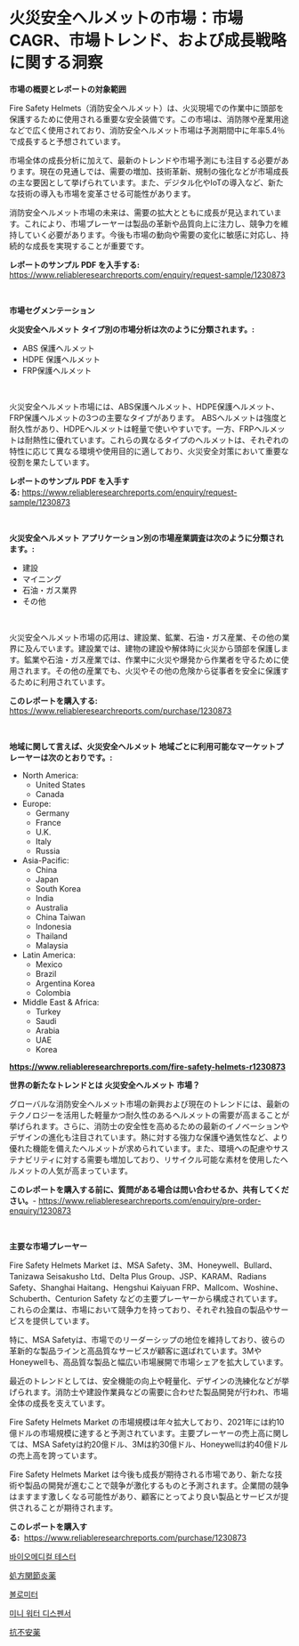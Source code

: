 <p><h1>火災安全ヘルメットの市場：市場CAGR、市場トレンド、および成長戦略に関する洞察</h1></p><p><strong>市場の概要とレポートの対象範囲</strong></p>
<p><p>Fire Safety Helmets（消防安全ヘルメット）は、火災現場での作業中に頭部を保護するために使用される重要な安全装備です。この市場は、消防隊や産業用途などで広く使用されており、消防安全ヘルメット市場は予測期間中に年率5.4％で成長すると予想されています。</p><p>市場全体の成長分析に加えて、最新のトレンドや市場予測にも注目する必要があります。現在の見通しでは、需要の増加、技術革新、規制の強化などが市場成長の主な要因として挙げられています。また、デジタル化やIoTの導入など、新たな技術の導入も市場を変革させる可能性があります。</p><p>消防安全ヘルメット市場の未来は、需要の拡大とともに成長が見込まれています。これにより、市場プレーヤーは製品の革新や品質向上に注力し、競争力を維持していく必要があります。今後も市場の動向や需要の変化に敏感に対応し、持続的な成長を実現することが重要です。</p></p>
<p><strong>レポートのサンプル PDF を入手する:</strong> <a href="https://www.reliableresearchreports.com/enquiry/request-sample/1230873">https://www.reliableresearchreports.com/enquiry/request-sample/1230873</a></p>
<p>&nbsp;</p>
<p><strong>市場セグメンテーション</strong></p>
<p><strong>火災安全ヘルメット タイプ別の市場分析は次のように分類されます。:</strong></p>
<p><ul><li>ABS 保護ヘルメット</li><li>HDPE 保護ヘルメット</li><li>FRP保護ヘルメット</li></ul></p>
<p>&nbsp;</p>
<p><p>火災安全ヘルメット市場には、ABS保護ヘルメット、HDPE保護ヘルメット、FRP保護ヘルメットの3つの主要なタイプがあります。 ABSヘルメットは強度と耐久性があり、HDPEヘルメットは軽量で使いやすいです。一方、FRPヘルメットは耐熱性に優れています。これらの異なるタイプのヘルメットは、それぞれの特性に応じて異なる環境や使用目的に適しており、火災安全対策において重要な役割を果たしています。</p></p>
<p><strong>レポートのサンプル PDF を入手する:</strong>&nbsp;<a href="https://www.reliableresearchreports.com/enquiry/request-sample/1230873">https://www.reliableresearchreports.com/enquiry/request-sample/1230873</a></p>
<p>&nbsp;</p>
<p><strong> 火災安全ヘルメット アプリケーション別の市場産業調査は次のように分類されます。:</strong></p>
<p><ul><li>建設</li><li>マイニング</li><li>石油・ガス業界</li><li>その他</li></ul></p>
<p>&nbsp;</p>
<p><p>火災安全ヘルメット市場の応用は、建設業、鉱業、石油・ガス産業、その他の業界に及んでいます。建設業では、建物の建設や解体時に火災から頭部を保護します。鉱業や石油・ガス産業では、作業中に火災や爆発から作業者を守るために使用されます。その他の産業でも、火災やその他の危険から従事者を安全に保護するために利用されています。</p></p>
<p><strong>このレポートを購入する:</strong>&nbsp; <a href="https://www.reliableresearchreports.com/purchase/1230873">https://www.reliableresearchreports.com/purchase/1230873</a></p>
<p>&nbsp;</p>
<p><strong>地域に関して言えば、火災安全ヘルメット 地域ごとに利用可能なマーケットプレーヤーは次のとおりです。:</strong></p>
<p><ul>
    <li>
        North America:
        <ul>
            <li>United States</li>
            <li>Canada</li>
        </ul>
    </li>
    <li>
        Europe:
        <ul>
            <li>Germany</li>
            <li>France</li>
            <li>U.K.</li>
            <li>Italy</li>
            <li>Russia</li>
        </ul>
    </li>
    <li>
        Asia-Pacific:
        <ul>
            <li>China</li>
            <li>Japan</li>
            <li>South Korea</li>
            <li>India</li>
            <li>Australia</li>
            <li>China Taiwan</li>
            <li>Indonesia</li>
            <li>Thailand</li>
            <li>Malaysia</li>
        </ul>
    </li>
    <li>
        Latin America:
        <ul>
            <li>Mexico</li>
            <li>Brazil</li>
            <li>Argentina Korea</li>
            <li>Colombia</li>
        </ul>
    </li>
    <li>
        Middle East & Africa:
        <ul>
            <li>Turkey</li>
            <li>Saudi</li>
            <li>Arabia</li>
            <li>UAE</li>
            <li>Korea</li>
        </ul>
    </li>
    </ul></p>
<p><strong><a href="https://www.reliableresearchreports.com/fire-safety-helmets-r1230873">https://www.reliableresearchreports.com/fire-safety-helmets-r1230873</a></strong>&nbsp;</p>
<p><strong>世界の新たなトレンドとは 火災安全ヘルメット 市場？</strong></p>
<p><p>グローバルな消防安全ヘルメット市場の新興および現在のトレンドには、最新のテクノロジーを活用した軽量かつ耐久性のあるヘルメットの需要が高まることが挙げられます。さらに、消防士の安全性を高めるための最新のイノベーションやデザインの進化も注目されています。熱に対する強力な保護や通気性など、より優れた機能を備えたヘルメットが求められています。また、環境への配慮やサステナビリティに対する需要も増加しており、リサイクル可能な素材を使用したヘルメットの人気が高まっています。</p></p>
<p><strong>このレポートを購入する前に、質問がある場合は問い合わせるか、共有してください。</strong>- <a href="https://www.reliableresearchreports.com/enquiry/pre-order-enquiry/1230873">https://www.reliableresearchreports.com/enquiry/pre-order-enquiry/1230873</a></p>
<p>&nbsp;</p>
<p><strong>主要な市場プレーヤー</strong></p>
<p><p>Fire Safety Helmets Market は、MSA Safety、3M、Honeywell、Bullard、Tanizawa Seisakusho Ltd、Delta Plus Group、JSP、KARAM、Radians Safety、Shanghai Haitang、Hengshui Kaiyuan FRP、Mallcom、Woshine、Schuberth、Centurion Safety などの主要プレーヤーから構成されています。これらの企業は、市場において競争力を持っており、それぞれ独自の製品やサービスを提供しています。</p><p>特に、MSA Safetyは、市場でのリーダーシップの地位を維持しており、彼らの革新的な製品ラインと高品質なサービスが顧客に選ばれています。3MやHoneywellも、高品質な製品と幅広い市場展開で市場シェアを拡大しています。</p><p>最近のトレンドとしては、安全機能の向上や軽量化、デザインの洗練化などが挙げられます。消防士や建設作業員などの需要に合わせた製品開発が行われ、市場全体の成長を支えています。</p><p>Fire Safety Helmets Market の市場規模は年々拡大しており、2021年には約10億ドルの市場規模に達すると予測されています。主要プレーヤーの売上高に関しては、MSA Safetyは約20億ドル、3Mは約30億ドル、Honeywellは約40億ドルの売上高を誇っています。</p><p>Fire Safety Helmets Market は今後も成長が期待される市場であり、新たな技術や製品の開発が進むことで競争が激化するものと予測されます。企業間の競争はますます激しくなる可能性があり、顧客にとってより良い製品とサービスが提供されることが期待されます。</p></p>
<p><strong>このレポートを購入する:</strong>&nbsp;&nbsp;<a href="https://www.reliableresearchreports.com/purchase/1230873">https://www.reliableresearchreports.com/purchase/1230873</a></p>
<p><p><a href="https://medium.com/@fredajerde/%EC%83%9D%EC%B2%B4-%EC%9D%98%ED%95%99-%EA%B2%80%EC%82%AC%EA%B8%B0-%EC%8B%9C%EC%9E%A5-%EC%8B%9C%EC%9E%A5-cagr-%EC%8B%9C%EC%9E%A5-%EB%8F%99%ED%96%A5-%EB%B0%8F-%EC%84%B1%EC%9E%A5-%EC%A0%84%EB%9E%B5%EC%97%90-%EB%8C%80%ED%95%9C-%ED%86%B5%EC%B0%B0%EB%A0%A5-d2e3d9b8e128">바이오메디컬 테스터</a></p><p><a href="https://medium.com/@alliegrater55/%E5%87%A6%E6%96%B9%E7%AE%8B%E9%96%A2%E7%AF%80%E7%82%8E%E8%96%AC%E5%B8%82%E5%A0%B4%E3%83%AC%E3%83%9D%E3%83%BC%E3%83%88%E3%81%AF-%E3%81%93%E3%81%AE%E5%B8%82%E5%A0%B4%E3%81%AE%E6%9C%80%E6%96%B0%E3%83%88%E3%83%AC%E3%83%B3%E3%83%89%E3%81%A8%E6%88%90%E9%95%B7%E6%A9%9F%E4%BC%9A%E3%82%92%E6%98%8E%E3%82%89%E3%81%8B%E3%81%AB%E3%81%97%E3%81%BE%E3%81%99-7b10c2f77e79">処方関節炎薬</a></p><p><a href="https://medium.com/@sophieinleeds/%EB%B3%BC%EB%A1%9C%EB%AF%B8%ED%84%B0-%EC%8B%9C%EC%9E%A5-%EC%84%B1%EA%B3%B5%EC%A0%81%EC%9D%B8-%EB%B9%84%EC%A6%88%EB%8B%88%EC%8A%A4-%EC%A0%84%EB%9E%B5%EC%9D%98-%ED%95%B5%EC%8B%AC-%EC%9A%94%EC%86%8C-2031%EB%85%84%EA%B9%8C%EC%A7%80%EC%9D%98-%EC%98%88%EC%B8%A1-ad97b31f0187">볼로미터</a></p><p><a href="https://github.com/darrellockm3ytan895656/Market-Research-Report-List-1/blob/main/629733822130.md">미니 워터 디스펜서</a></p><p><a href="https://medium.com/@elishelacruz56456/%E6%8A%97%E4%B8%8D%E5%AE%89%E8%96%AC%E5%B8%82%E5%A0%B4%E3%83%AC%E3%83%9D%E3%83%BC%E3%83%88%E3%81%AF-%E3%81%93%E3%81%AE%E5%B8%82%E5%A0%B4%E3%81%AE%E6%9C%80%E6%96%B0%E3%81%AE%E3%83%88%E3%83%AC%E3%83%B3%E3%83%89%E3%82%84%E6%88%90%E9%95%B7%E6%A9%9F%E4%BC%9A%E3%82%92%E6%98%8E%E3%82%89%E3%81%8B%E3%81%AB%E3%81%97%E3%81%A6%E3%81%84%E3%81%BE%E3%81%99-9c759befa4c8">抗不安薬</a></p></p>
